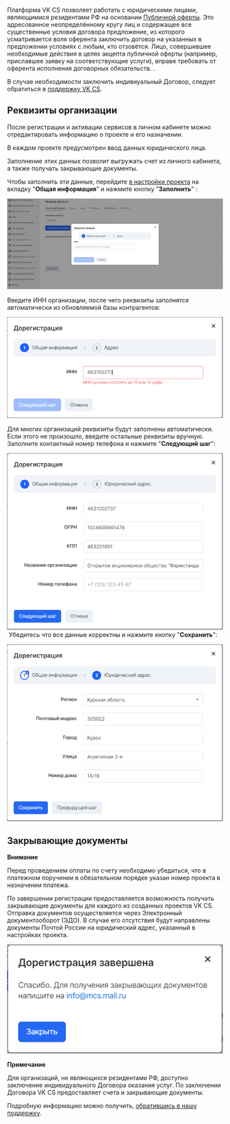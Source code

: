 Платформа VK CS позволяет работать с юридическими лицами, являющимися резидентами РФ на основании [Публичной оферты](https://mcs.mail.ru/help/ru_RU/legal/legal-terms). Это адресованное неопределённому кругу лиц и содержащее все существенные условия договора предложение, из которого усматривается воля оферента заключить договор на указанных в предложении условиях с любым, кто отзовётся. Лицо, совершившее необходимые действия в целях акцепта публичной оферты (например, приславшее заявку на соответствующие услуги), вправе требовать от оферента исполнения договорных обязательств. .

В случае необходимости заключить индивиуальный Договор, следует обратиться в [поддержку VK CS](mailto:support@mcs.mail.ru).

## Реквизиты организации

После регистрации и активации сервисов в личном кабинете можно отредактировать информацию о проекте и его назначении.

В каждом проекте предусмотрен ввод данных юридического лица.

Заполнение этих данных позволит выгружать счет из личного кабинета, а также получать закрывающие документы.

Чтобы заполнить эти данные, перейдите [в настройки проекта](https://mcs.mail.ru/app/project/legal/) на вкладку "**Общая информация**" и нажмите кнопку "**Заполнить**" :

![](./assets/1602975345880-doregistraciya-yul.jpg)

Введите ИНН организации, после чего реквизиты заполнятся автоматически из обновляемой базы контрагентов:

![](./assets/1595437604705-1595437604704.png)

Для многих организаций реквизиты будут заполнены автоматически. Если этого не произошло, введите остальные реквизиты вручную. Заполните контактный номер телефона и нажмите "**Следующий шаг**":

![](./assets/1595437854104-1595437854104.png) Убедитесь что все данные корректны и нажмите кнопку "**Сохранить**":

![](./assets/1595437923781-1595437923781.png)

## Закрывающие документы

**Внимание**

Перед проведением оплаты по счету необходимо убедиться, что в платежном поручении в обязательном порядке указан номер проекта в назначении платежа.

По завершении регистрации предоставляется возможность получать закрывающие документы для каждого из созданных проектов VK CS. Отправка документов осуществляется через Электронный документооборот (ЭДО). В случае его отсутствия будут направлены документы Почтой России на юридический адрес, указанный в настройках проекта.

![](./assets/1595438091913-1595438091913.png)

**Примечание**

Для организаций, не являющихся резидентами РФ, доступно заключение индивидуального Договора оказания услуг. По заключении Договора VK CS предоставляет счета и закрывающие документы.

Подробную информацию можно получить, [обратившись в нашу поддержку](mailto:sales@mcs.mail.ru).
